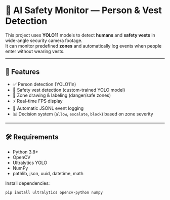 # 🦺 AI Safety Monitor — Person & Vest Detection

This project uses **YOLO11** models to detect **humans** and **safety vests** in wide-angle security camera footage.  
It can monitor predefined **zones** and automatically log events when people enter without wearing vests.

---

## 🚀 Features

- ✅ Person detection (YOLO11n)
- 🦺 Safety vest detection (custom-trained YOLO model)
- 🧭 Zone drawing & labeling (danger/safe zones)
- ⚡ Real-time FPS display
- 📝 Automatic JSONL event logging
- 📊 Decision system (`allow`, `escalate`, `block`) based on zone severity

---

## 🛠 Requirements

- Python 3.8+
- OpenCV
- Ultralytics YOLO
- NumPy
- pathlib, json, uuid, datetime, math

Install dependencies:
```bash
pip install ultralytics opencv-python numpy
